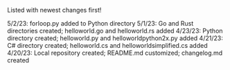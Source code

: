 Listed with newest changes first!

5/2/23: forloop.py added to Python directory
5/1/23: Go and Rust directories created; helloworld.go and helloworld.rs added
4/23/23: Python directory created; helloworld.py and helloworldpython2x.py added
4/21/23: C# directory created; helloworld.cs and helloworldsimplified.cs added
4/20/23: Local repository created; README.md customized; changelog.md created
